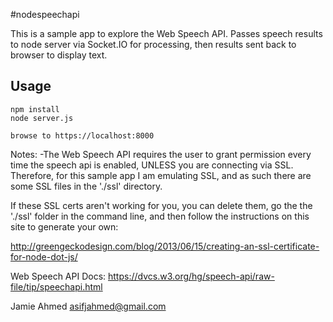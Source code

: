 #nodespeechapi

This is a sample app to explore the Web Speech API. Passes speech results to node server via Socket.IO for processing, then results sent back to browser to display text.

Usage
-----

```
npm install
node server.js

browse to https://localhost:8000
```

Notes:
-The Web Speech API requires the user to grant permission every time the speech api is enabled, UNLESS you are connecting via SSL. Therefore, for this sample app I am emulating SSL, and as such there are some SSL files in the './ssl' directory.

If these SSL certs aren't working for you, you can delete them, go the the './ssl' folder in the command line, and then follow the instructions on this site to generate your own:

http://greengeckodesign.com/blog/2013/06/15/creating-an-ssl-certificate-for-node-dot-js/

Web Speech API Docs: https://dvcs.w3.org/hg/speech-api/raw-file/tip/speechapi.html

Jamie Ahmed
asifjahmed@gmail.com
